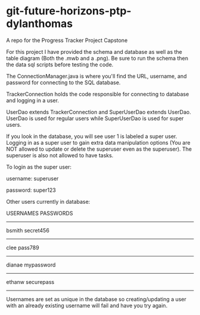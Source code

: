 # git-future-horizons-ptp-dylanthomas

A repo for the  Progress Tracker Project Capstone





For this project I have provided the schema and database as well as the table diagram (Both the .mwb and a .png). Be sure to run the schema then the data sql scripts before testing the code. 



The ConnectionManager.java is where you'll find the URL, username, and password for connecting to the SQL database. 



TrackerConnection holds the code responsible for connecting to database and logging in a user.



UserDao extends TrackerConnection and SuperUserDao extends UserDao. UserDao is used for regular users while SuperUserDao is used for super users.



If you look in the database, you will see user 1 is labeled a super user. Logging in as a super user to gain extra data manipulation options (You are NOT allowed to update or delete the superuser even as the superuser). The superuser is also not allowed to have tasks.



To login as the super user:

username: superuser

password: super123



Other users currently in database:

USERNAMES 	PASSWORDS

--------------------------

bsmith		secret456

--------------------------

clee		pass789

--------------------------

dianae		mypassword

--------------------------

ethanw		securepass

--------------------------



Usernames are set as unique in the database so creating/updating a user with an already existing username will fail and have you try again.

